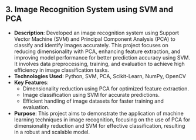 ## 3. Image Recognition System using SVM and PCA
- **Description**: Developed an image recognition system using Support Vector Machine (SVM) and Principal Component Analysis (PCA) to classify and identify images accurately. This project focuses on reducing dimensionality with PCA, enhancing feature extraction, and improving model performance for better prediction accuracy using SVM. It involves data preprocessing, training, and evaluation to achieve high efficiency in image classification tasks.
- **Technologies Used**: Python, SVM, PCA, Scikit-Learn, NumPy, OpenCV
- **Key Features**:
  - Dimensionality reduction using PCA for optimized feature extraction.
  - Image classification using SVM for accurate predictions.
  - Efficient handling of image datasets for faster training and evaluation.
- **Purpose**: This project aims to demonstrate the application of machine learning techniques in image recognition, focusing on the use of PCA for dimensionality reduction and SVM for effective classification, resulting in a robust and scalable model.
